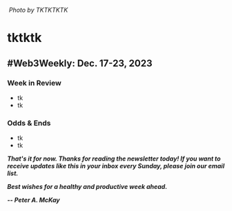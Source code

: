 ![]()
*Photo by TKTKTKTK*

# tktktk
## #Web3Weekly: Dec. 17-23, 2023

<!-- Lead item: Idea tk. ~400 words. -->

### Week in Review

- tk
- tk

### Odds & Ends

- tk
- tk

<!-- Boilerplate needs re-working. This is version from last week... -->

_**That's it for now. Thanks for reading the newsletter today! If you want to receive updates like this in your inbox every Sunday, please join our email list.**_

<!--Move this content to standing editorial policy page on the website.     _**Note: #Web3Weekly content is intended for journalistic purposes only, not as investment advice. Always [DYOR](https://www.urbandictionary.com/define.php?term=DYOR) and consult appropriate financial professionals before making investment decisions.**_ -->

_**Best wishes for a healthy and productive week ahead.**_  

_**-- Peter A. McKay**_  

